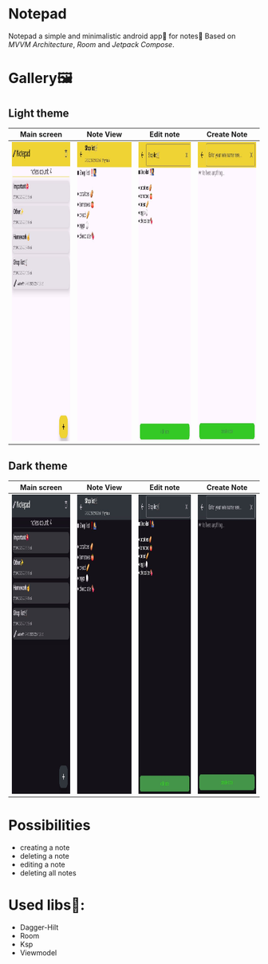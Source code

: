 # Notepad
Notepad a simple and minimalistic android app📱 for notes📃
Based on *MVVM Architecture*, *Room* and *Jetpack Compose*.

# Gallery🖼️

## Light theme
| Main screen | Note View | Edit note | Create Note |
|:-----------------------:|:-----------------------:|:-----------------------:|:-----------------------:|
| <img src=".github/demo8.jpg" width="300" height="600"> | <img src=".github/demo7.jpg" width="300" height="600"> | <img src=".github/demo6.jpg" width="300" height="600"> | <img src=".github/demo5.jpg" width="300" height="600"> |

## Dark theme
| Main screen | Note View | Edit note | Create Note |
|:-----------------------:|:-----------------------:|:-----------------------:|:-----------------------:|
| <img src=".github/demo4.jpg" width="300" height="600"> | <img src=".github/demo3.jpg" width="300" height="600"> | <img src=".github/demo2.jpg" width="300" height="600"> | <img src=".github/demo1.jpg" width="300" height="600"> |

# Possibilities

* creating a note
* deleting a note
* editing a note
* deleting all notes

# Used libs📃:

* Dagger-Hilt
* Room
* Ksp
* Viewmodel
